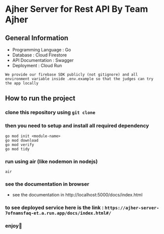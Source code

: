 # Ajher Server for Rest API By Team Ajher

## General Information
- Programming Language : Go
- Database : Cloud Firestore
- API Documentation : Swagger
- Deployment : Cloud Run

```
We provide our firebase SDK publicly (not gitignore) and all environment variable inside .env.example so that the judges can try the app locally
```

## How to run the project

### clone this repository using `git clone`
### then you need to setup and install all required dependency
```
go mod init <module-name>
go mod download
go mod verify
go mod tidy
```
### run using air (like nodemon in nodejs)
```
air
```
### see the documentation in browser
- see the documentation in http://localhost:5000/docs/index.html

### to see deployed service here is the link : `https://ajher-server-7ofnamsfaq-et.a.run.app/docs/index.html#/`
### enjoy🎉
